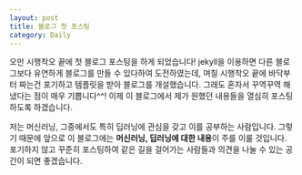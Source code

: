 ```yaml
---
layout: post
title: 블로그 첫 포스팅
category: Daily
---
```


오만 시행착오 끝에 첫 블로그 포스팅을 하게 되었습니다!
jekyll을 이용하면 다른 블로그보다 유연하게 블로그를 만들 수 있다하여 도전하였는데, 며칠 시행착오 끝에 바닥부터 짜는건 포기하고 템플릿을 받아 블로그를 개설했습니다.
그래도 혼자서 꾸역꾸역 해냈다는 점이 매우 기쁩니다^^!
이제 이 블로그에서 제가 원했던 내용들을 열심히 포스팅하도록 하겠습니다.

저는 머신러닝, 그중에서도 특히 딥러닝에 관심을 갖고 이를 공부하는 사람입니다.
그렇기 때문에 앞으로 이 블로그에는 **머신러닝, 딥러닝에 대한 내용**이 주를 이룰 것입니다.
포기하지 않고 꾸준히 포스팅하여 같은 길을 걸어가는 사람들과 의견을 나눌 수 있는 공간이 되면 좋겠습니다.

